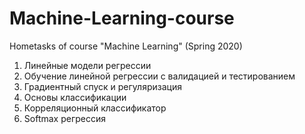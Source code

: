 # Machine-Learning-course
Hometasks of course "Machine Learning" (Spring 2020)
1. Линейные модели регрессии
2. Обучение линейной регрессии с валидацией и тестированием
3. Градиентный спуск и регуляризация
4. Основы классификации
5. Корреляционный классификатор
6. Softmax регрессия
